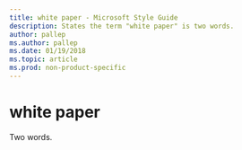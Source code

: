```yaml
---
title: white paper - Microsoft Style Guide
description: States the term "white paper" is two words.
author: pallep
ms.author: pallep
ms.date: 01/19/2018
ms.topic: article
ms.prod: non-product-specific
---
```


# white paper

Two words.
